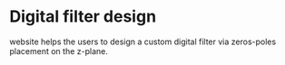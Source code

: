 # Digital filter design
 
website helps the users to design a custom digital filter via zeros-poles placement on the z-plane.
